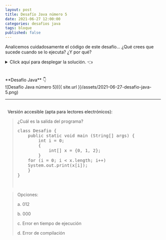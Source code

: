 ```yaml
---
layout: post
title: Desafío Java número 5
date: 2021-06-27 12:00:00
categories: desafios java
tags: bloque
published: false
---
```

Analicemos cuidadosamente el código de este desafío... ¿Qué crees que sucede cuando se lo ejecuta? ¿Y por qué?

<details><summary>Click aquí para desplegar la solución. 👈</summary>
<br />✅ La respuesta correcta es la c: Se produce un error de compilación porque la variable x está declarada dentro del bloque que la engloba y no es accesible fuera de él.
<br />
<br />✏️ Explicación: la variable x se encuentra declarada en un bloque definido por las llaves de las líneas 4 y 6 del código. Fuera de ese bloque, la variable no existe (recordemos que, en Java, las llaves crean un bloque de código con su propio ámbito). El hecho de que la variable sea un array no hace ninguna diferencia a este respecto. Podría tratarse de una variable de cualquier otro tipo y el comportamiento sería el mismo: al intentar acceder a ella desde un ámbito mayor a donde está declarada, se produciría un error en la compilación.
<br />Si, en este código, las líneas 7 y 8 (del bucle for que imprime el arreglo) se movieran hacia dentro del bloque donde está declarada x, entonces se podría compilar y ejecutar el código sin problemas, obteniendo la salida 012. También, si dentro del bloque que contiene a x creáramos otro "sub-bloque", podríamos acceder a x, ya que este último estaría incluido dentro del ámbito del bloque que lo contiene. 
<br />
<br /><div markdown="1">💻 [Código ejecutable](https://onlinegdb.com/OMwcm7GVh){:target="_blank"}
  </div>
<br />
<div markdown="1">![Solución al desafío]({{ site.url }}/assets/2021-06-27-desafio-java-5-solucion.png)
  </div></details>

<br />
<br />
**Desafío Java** 👇
<br />
![Desafío Java número 5]({{ site.url }}/assets/2021-06-27-desafio-java-5.png)



<hr />
<br />&nbsp;
Versión accesible (apta para lectores electrónicos):

> ¿Cuál es la salida del programa?
> 
> <pre>class Desafio {
>     public static void main (String[] args) {
>         int i = 0;
>         {
>             int[] x = {0, 1, 2};
>         }
>     for (i = 0; i < x.length; i++)
>     System.out.print(x[i]);
>     }
> }
> 

> Opciones:
> 
> a. 012
> 
> b. 000
> 
> c. Error en tiempo de ejecución
> 
> d. Error de compilación
> 
